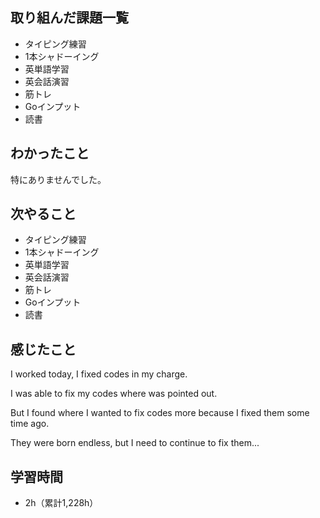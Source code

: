 ## 取り組んだ課題一覧
- タイピング練習
- 1本シャドーイング
- 英単語学習
- 英会話演習
- 筋トレ
- Goインプット
- 読書
## わかったこと
特にありませんでした。
## 次やること
- タイピング練習
- 1本シャドーイング
- 英単語学習
- 英会話演習
- 筋トレ
- Goインプット
- 読書
## 感じたこと
I worked today, I fixed codes in my charge.

I was able to fix my codes where was pointed out.

But I found where I wanted to fix codes more because I fixed them some time ago.

They were born endless, but I need to continue to fix them... 

## 学習時間
- 2h（累計1,228h）
